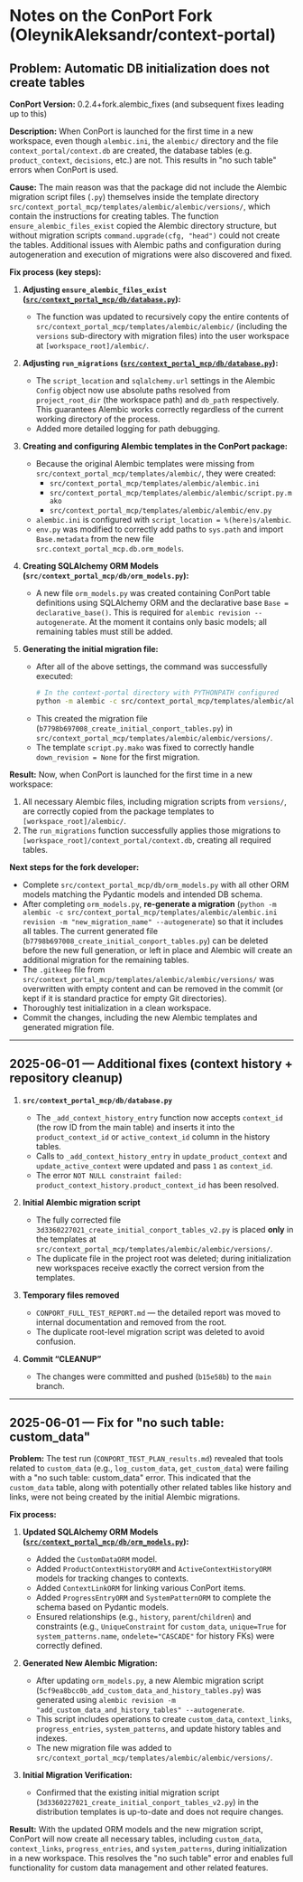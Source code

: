 # Notes on the ConPort Fork (OleynikAleksandr/context-portal)

## Problem: Automatic DB initialization does not create tables

**ConPort Version:** 0.2.4+fork.alembic_fixes (and subsequent fixes leading up to this)

**Description:**
When ConPort is launched for the first time in a new workspace, even though `alembic.ini`, the `alembic/` directory and the file `context_portal/context.db` are created, the database tables (e.g. `product_context`, `decisions`, etc.) are not. This results in "no such table" errors when ConPort is used.

**Cause:**
The main reason was that the package did not include the Alembic migration script files (`.py`) themselves inside the template directory `src/context_portal_mcp/templates/alembic/alembic/versions/`, which contain the instructions for creating tables. The function `ensure_alembic_files_exist` copied the Alembic directory structure, but without migration scripts `command.upgrade(cfg, "head")` could not create the tables. Additional issues with Alembic paths and configuration during autogeneration and execution of migrations were also discovered and fixed.

**Fix process (key steps):**

1. **Adjusting `ensure_alembic_files_exist` ([`src/context_portal_mcp/db/database.py`](src/context_portal_mcp/db/database.py:1)):**
   * The function was updated to recursively copy the entire contents of `src/context_portal_mcp/templates/alembic/alembic/` (including the `versions` sub-directory with migration files) into the user workspace at `[workspace_root]/alembic/`.

2. **Adjusting `run_migrations` ([`src/context_portal_mcp/db/database.py`](src/context_portal_mcp/db/database.py:1)):**
   * The `script_location` and `sqlalchemy.url` settings in the Alembic `Config` object now use absolute paths resolved from `project_root_dir` (the workspace path) and `db_path` respectively. This guarantees Alembic works correctly regardless of the current working directory of the process.
   * Added more detailed logging for path debugging.

3. **Creating and configuring Alembic templates in the ConPort package:**
   * Because the original Alembic templates were missing from `src/context_portal_mcp/templates/alembic/`, they were created:
       * `src/context_portal_mcp/templates/alembic/alembic.ini`
       * `src/context_portal_mcp/templates/alembic/alembic/script.py.mako`
       * `src/context_portal_mcp/templates/alembic/alembic/env.py`
   * `alembic.ini` is configured with `script_location = %(here)s/alembic`.
   * `env.py` was modified to correctly add paths to `sys.path` and import `Base.metadata` from the new file `src.context_portal_mcp.db.orm_models`.

4. **Creating SQLAlchemy ORM Models (`src/context_portal_mcp/db/orm_models.py`):**
   * A new file `orm_models.py` was created containing ConPort table definitions using SQLAlchemy ORM and the declarative base `Base = declarative_base()`. This is required for `alembic revision --autogenerate`. At the moment it contains only basic models; all remaining tables must still be added.

5. **Generating the initial migration file:**
   * After all of the above settings, the command was successfully executed:
     ```bash
     # In the context-portal directory with PYTHONPATH configured
     python -m alembic -c src/context_portal_mcp/templates/alembic/alembic.ini revision -m "create_initial_conport_tables" --autogenerate
     ```
   * This created the migration file (`b7798b697008_create_initial_conport_tables.py`) in `src/context_portal_mcp/templates/alembic/alembic/versions/`.
   * The template `script.py.mako` was fixed to correctly handle `down_revision = None` for the first migration.

**Result:**
Now, when ConPort is launched for the first time in a new workspace:
1. All necessary Alembic files, including migration scripts from `versions/`, are correctly copied from the package templates to `[workspace_root]/alembic/`.
2. The `run_migrations` function successfully applies those migrations to `[workspace_root]/context_portal/context.db`, creating all required tables.

**Next steps for the fork developer:**
* Complete `src/context_portal_mcp/db/orm_models.py` with all other ORM models matching the Pydantic models and intended DB schema.
* After completing `orm_models.py`, **re-generate a migration** (`python -m alembic -c src/context_portal_mcp/templates/alembic/alembic.ini revision -m "new_migration_name" --autogenerate`) so that it includes all tables. The current generated file (`b7798b697008_create_initial_conport_tables.py`) can be deleted before the new full generation, or left in place and Alembic will create an additional migration for the remaining tables.
* The `.gitkeep` file from `src/context_portal_mcp/templates/alembic/alembic/versions/` was overwritten with empty content and can be removed in the commit (or kept if it is standard practice for empty Git directories).
* Thoroughly test initialization in a clean workspace.
* Commit the changes, including the new Alembic templates and generated migration file.
---
## 2025-06-01 — Additional fixes (context history + repository cleanup)

1. **`src/context_portal_mcp/db/database.py`**  
   * The `_add_context_history_entry` function now accepts `context_id` (the row ID from the main table) and inserts it into the `product_context_id` or `active_context_id` column in the history tables.  
   * Calls to `_add_context_history_entry` in `update_product_context` and `update_active_context` were updated and pass `1` as `context_id`.  
   * The error `NOT NULL constraint failed: product_context_history.product_context_id` has been resolved.

2. **Initial Alembic migration script**  
   * The fully corrected file `3d3360227021_create_initial_conport_tables_v2.py` is placed **only** in the templates at `src/context_portal_mcp/templates/alembic/alembic/versions/`.  
   * The duplicate file in the project root was deleted; during initialization new workspaces receive exactly the correct version from the templates.

3. **Temporary files removed**  
   * `CONPORT_FULL_TEST_REPORT.md` — the detailed report was moved to internal documentation and removed from the root.  
   * The duplicate root-level migration script was deleted to avoid confusion.

4. **Commit “CLEANUP”**  
   * The changes were committed and pushed (`b15e58b`) to the `main` branch.
---

## 2025-06-01 — Fix for "no such table: custom_data"

**Problem:**
The test run (`CONPORT_TEST_PLAN_results.md`) revealed that tools related to `custom_data` (e.g., `log_custom_data`, `get_custom_data`) were failing with a "no such table: custom_data" error. This indicated that the `custom_data` table, along with potentially other related tables like history and links, were not being created by the initial Alembic migrations.

**Fix process:**

1.  **Updated SQLAlchemy ORM Models ([`src/context_portal_mcp/db/orm_models.py`](src/context_portal_mcp/db/orm_models.py:1)):**
    *   Added the `CustomDataORM` model.
    *   Added `ProductContextHistoryORM` and `ActiveContextHistoryORM` models for tracking changes to contexts.
    *   Added `ContextLinkORM` for linking various ConPort items.
    *   Added `ProgressEntryORM` and `SystemPatternORM` to complete the schema based on Pydantic models.
    *   Ensured relationships (e.g., `history`, `parent`/`children`) and constraints (e.g., `UniqueConstraint` for `custom_data`, `unique=True` for `system_patterns.name`, `ondelete="CASCADE"` for history FKs) were correctly defined.

2.  **Generated New Alembic Migration:**
    *   After updating `orm_models.py`, a new Alembic migration script (`5cf9ea8bcc0b_add_custom_data_and_history_tables.py`) was generated using `alembic revision -m "add_custom_data_and_history_tables" --autogenerate`.
    *   This script includes operations to create `custom_data`, `context_links`, `progress_entries`, `system_patterns`, and update history tables and indexes.
    *   The new migration file was added to `src/context_portal_mcp/templates/alembic/alembic/versions/`.

3.  **Initial Migration Verification:**
    *   Confirmed that the existing initial migration script (`3d3360227021_create_initial_conport_tables_v2.py`) in the distribution templates is up-to-date and does not require changes.

**Result:**
With the updated ORM models and the new migration script, ConPort will now create all necessary tables, including `custom_data`, `context_links`, `progress_entries`, and `system_patterns`, during initialization in a new workspace. This resolves the "no such table" error and enables full functionality for custom data management and other related features.